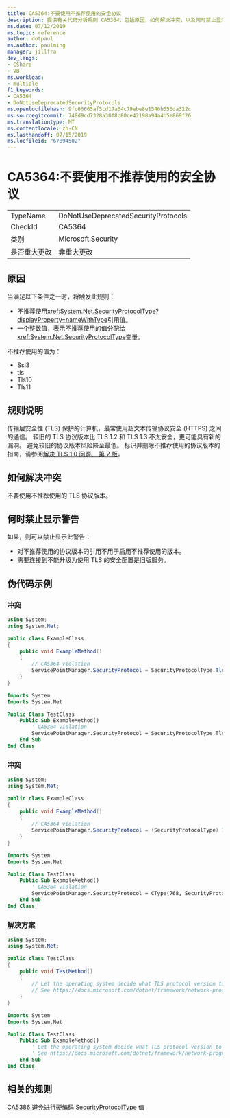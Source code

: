 ```yaml
---
title: CA5364:不要使用不推荐使用的安全协议
description: 提供有关代码分析规则 CA5364，包括原因，如何解决冲突，以及何时禁止显示的信息。
ms.date: 07/12/2019
ms.topic: reference
author: dotpaul
ms.author: paulming
manager: jillfra
dev_langs:
- CSharp
- VB
ms.workload:
- multiple
f1_keywords:
- CA5364
- DoNotUseDeprecatedSecurityProtocols
ms.openlocfilehash: 9fc66665af5cd17a64c79ebe8e1540b656da322c
ms.sourcegitcommit: 748d9cd7328a30f8c80ce42198a94a4b5e869f26
ms.translationtype: MT
ms.contentlocale: zh-CN
ms.lasthandoff: 07/15/2019
ms.locfileid: "67894502"
---
```

# <a name="ca5364-do-not-use-deprecated-security-protocols"></a>CA5364:不要使用不推荐使用的安全协议

|||
|-|-|
|TypeName|DoNotUseDeprecatedSecurityProtocols|
|CheckId|CA5364|
|类别|Microsoft.Security|
|是否重大更改|非重大更改|

## <a name="cause"></a>原因

当满足以下条件之一时，将触发此规则：
- 不推荐使用<xref:System.Net.SecurityProtocolType?displayProperty=nameWithType>引用值。
- 一个整数值，表示不推荐使用的值分配给<xref:System.Net.SecurityProtocolType>变量。

不推荐使用的值为：
- Ssl3
- tls
- Tls10
- Tls11

## <a name="rule-description"></a>规则说明

传输层安全性 (TLS) 保护的计算机，最常使用超文本传输协议安全 (HTTPS) 之间的通信。 较旧的 TLS 协议版本比 TLS 1.2 和 TLS 1.3 不太安全，更可能具有新的漏洞。 避免较旧的协议版本风险降至最低。 标识并删除不推荐使用的协议版本的指南，请参阅[解决 TLS 1.0 问题、 第 2 版](/security/solving-tls1-problem)。

## <a name="how-to-fix-violations"></a>如何解决冲突

不要使用不推荐使用的 TLS 协议版本。

## <a name="when-to-suppress-warnings"></a>何时禁止显示警告

如果，则可以禁止显示此警告：
- 对不推荐使用的协议版本的引用不用于启用不推荐使用的版本。
- 需要连接到不能升级为使用 TLS 的安全配置是旧版服务。

## <a name="pseudo-code-examples"></a>伪代码示例

### <a name="violation"></a>冲突

```csharp
using System;
using System.Net;

public class ExampleClass
{
    public void ExampleMethod()
    {
        // CA5364 violation
        ServicePointManager.SecurityProtocol = SecurityProtocolType.Tls11 | SecurityProtocolType.Tls12;
    }
}
```

```vb
Imports System
Imports System.Net

Public Class TestClass
    Public Sub ExampleMethod()
        ' CA5364 violation
        ServicePointManager.SecurityProtocol = SecurityProtocolType.Tls11 Or SecurityProtocolType.Tls12
    End Sub
End Class
```

### <a name="violation"></a>冲突

```csharp
using System;
using System.Net;

public class ExampleClass
{
    public void ExampleMethod()
    {
        // CA5364 violation
        ServicePointManager.SecurityProtocol = (SecurityProtocolType) 768;    // TLS 1.1
    }
}
```

```vb
Imports System
Imports System.Net

Public Class TestClass
    Public Sub ExampleMethod()
        ' CA5364 violation
        ServicePointManager.SecurityProtocol = CType(768, SecurityProtocolType)   ' TLS 1.1
    End Sub
End Class
```

### <a name="solution"></a>解决方案

```csharp
using System;
using System.Net;

public class TestClass
{
    public void TestMethod()
    {
        // Let the operating system decide what TLS protocol version to use.
        // See https://docs.microsoft.com/dotnet/framework/network-programming/tls
    }
}
```

```vb
Imports System
Imports System.Net

Public Class TestClass
    Public Sub ExampleMethod()
        ' Let the operating system decide what TLS protocol version to use.
        ' See https://docs.microsoft.com/dotnet/framework/network-programming/tls
    End Sub
End Class
```

## <a name="related-rules"></a>相关的规则

[CA5386:避免进行硬编码 SecurityProtocolType 值](ca5386.md)